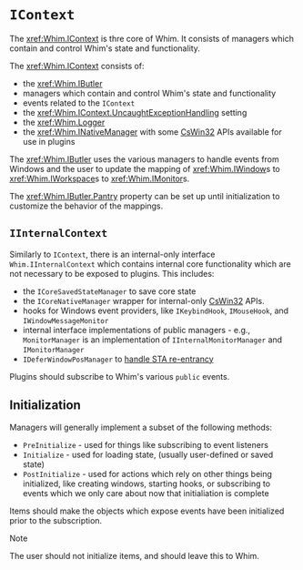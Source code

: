 # `IContext`

The <xref:Whim.IContext> is thre core of Whim. It consists of managers which contain and control Whim's state and functionality.

The <xref:Whim.IContext> consists of:

- the <xref:Whim.IButler>
- managers which contain and control Whim's state and functionality
- events related to the `IContext`
- the <xref:Whim.IContext.UncaughtExceptionHandling> setting
- the <xref:Whim.Logger>
- the <xref:Whim.INativeManager> with some [CsWin32](./native-apis.md) APIs available for use in plugins

The <xref:Whim.IButler> uses the various managers to handle events from Windows and the user to update the mapping of <xref:Whim.IWindow>s to <xref:Whim.IWorkspace>s to <xref:Whim.IMonitor>s.

The <xref:Whim.IButler.Pantry> property can be set up until initialization to customize the behavior of the mappings.

## `IInternalContext`

Similarly to `IContext`, there is an internal-only interface `Whim.IInternalContext` which contains internal core functionality which are not necessary to be exposed to plugins. This includes:

- the `ICoreSavedStateManager` to save core state
- the `ICoreNativeManager` wrapper for internal-only [CsWin32](./native-apis.md) APIs.
- hooks for Windows event providers, like `IKeybindHook`, `IMouseHook`, and `IWindowMessageMonitor`
- internal interface implementations of public managers - e.g., `MonitorManager` is an implementation of `IInternalMonitorManager` and `IMonitorManager`
- `IDeferWindowPosManager` to [handle STA re-entrancy](./threading.md)

Plugins should subscribe to Whim's various `public` events.

## Initialization

Managers will generally implement a subset of the following methods:

- `PreInitialize` - used for things like subscribing to event listeners
- `Initialize` - used for loading state, (usually user-defined or saved state)
- `PostInitialize` - used for actions which rely on other things being initialized, like creating windows, starting hooks, or subscribing to events which we only care about now that initialiation is complete

Items should make the objects which expose events have been initialized prior to the subscription.

> [!NOTE]
> The user should not initialize items, and should leave this to Whim.
